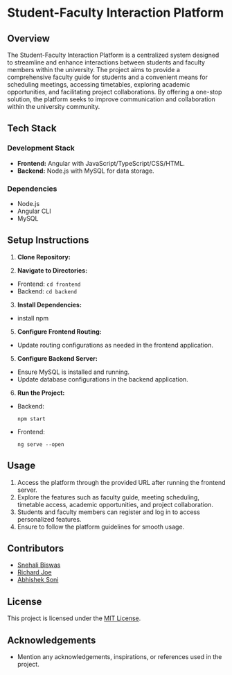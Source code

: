 # Student-Faculty Interaction Platform

## Overview
The Student-Faculty Interaction Platform is a centralized system designed to streamline and enhance interactions between students and faculty members within the university. The project aims to provide a comprehensive faculty guide for students and a convenient means for scheduling meetings, accessing timetables, exploring academic opportunities, and facilitating project collaborations. By offering a one-stop solution, the platform seeks to improve communication and collaboration within the university community.

## Tech Stack
### Development Stack
- **Frontend:** Angular with JavaScript/TypeScript/CSS/HTML.
- **Backend:** Node.js with MySQL for data storage.

### Dependencies
- Node.js
- Angular CLI
- MySQL

## Setup Instructions
1. **Clone Repository:** 

2. **Navigate to Directories:**
- Frontend: `cd frontend`
- Backend: `cd backend`

3. **Install Dependencies:**
- install npm

5. **Configure Frontend Routing:**
- Update routing configurations as needed in the frontend application.

5. **Configure Backend Server:**
- Ensure MySQL is installed and running.
- Update database configurations in the backend application.

6. **Run the Project:**
- Backend:
  ```
  npm start
  ```
- Frontend:
  ```
  ng serve --open
  ```

## Usage
1. Access the platform through the provided URL after running the frontend server.
2. Explore the features such as faculty guide, meeting scheduling, timetable access, academic opportunities, and project collaboration.
3. Students and faculty members can register and log in to access personalized features.
4. Ensure to follow the platform guidelines for smooth usage.

## Contributors
- [Snehali Biswas](https://github.com/snehalibiswas)
- [Richard Joe](https://github.com/Telepath10)
- [Abhishek Soni](https://github.com/ABHISHEKSONI121)

## License
This project is licensed under the [MIT License](LICENSE).

## Acknowledgements
- Mention any acknowledgements, inspirations, or references used in the project.

